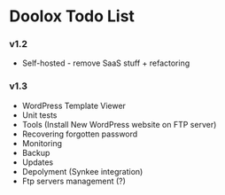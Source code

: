 Doolox Todo List
================

### v1.2 ###

* Self-hosted - remove SaaS stuff + refactoring

### v1.3 ###

* WordPress Template Viewer
* Unit tests
* Tools (Install New WordPress website on FTP server)
* Recovering forgotten password
* Monitoring
* Backup
* Updates
* Depolyment (Synkee integration)
* Ftp servers management (?)